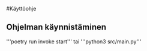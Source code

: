 #Käyttöohje
## Ohjelman käynnistäminen
'''poetry run invoke start''' 
tai 
'''python3 src/main.py'''